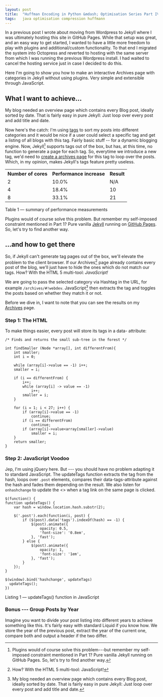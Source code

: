```yaml
---
layout: post
title:  "Huffman Encoding in Python &mdash; Optimisation Series Part IV"
tags:   java optimisation compression huffmann
---
```


In a previous post I wrote about moving from Wordpress to Jekyll where I was
ultimately hosting this site in GitHub Pages. While that setup was great, and
an easy way to get started, I wanted to have a little more freedom to play
with plugins and additional/custom functionality. To that end I migrated the
system into Octopress and reverted to hosting with the same server from which
I was running the previous Wordpress install. I had waited to cancel the
hosting service just in case I decided to do this.

Here I'm going to show you how to make an interactive Archives page with
categories in Jekyll without using plugins. Very simple and extensible through
JavaScript.

What I want to achieve...
-------------------------

My blog needed an overview page which contains every Blog post, ideally sorted
by date. That is fairly easy in pure Jekyll: Just loop over every post and add
title and date.

Now here's the catch: I'm using [tags](#) to sort my posts into different
categories and it would be nice if a user could select a specific tag and get
a listing of all blogs with this tag. Fairly basic stuff -- for a dynamic
blogging engine. Now, Jekyll[^jekyll] supports tags out of the box, but has,
at this time, no function to generate a page for each tag. So, everytime we
introduce a new tag, we'd need to [create a archives page](#) for this tag to
loop over the posts. Which, in my opinion, makes Jekyll's tags feature pretty
useless.

<table>
<tr>
  <th>Number of cores</th>
  <th>Performance increase</th>
  <th>Result</th>
</tr>
<tr>
  <td>2</td>
  <td>10.0%</td>
  <td>N/A</td>
</tr>
<tr>
  <td>4</td>
  <td>18.4%</td>
  <td>10</td>
</tr>
<tr>
  <td>8</td>
  <td>33.1%</td>
  <td>21</td>
</tr>
</table>

<p class="caption">Table 1 &mdash; summary of performance measurements</p>

Plugins would of course solve this problem. But remember my self-imposed
constraint mentioned in Part 1? Pure vanilla [Jekyll](#) running on
[GitHub Pages](http://www.github.com/). So, let's try to find another way.

...and how to get there
-----------------------

So, if Jekyll can't generate tag pages out of the box, we'll elevate the
problem to the client browser. If our Archives[^archive] page already
contains every post of the blog, we'll just have to hide the ones which do not
match our tags. How?  With the HTML 5 multi-tool: *JavaScript!*

We are going to pass the selected category via Hashtag in the URL, for example
`/archives/#!webdev`. JavaScript[^js] then extracts the tag and toggles the
posts based on whether they match it or not.

Before we dive in, I want to note that you can see the results on my
[Archives](#) page.


### Step 1: The HTML

To make things easier, every post will store its tags in a data- attribute:


    /* Finds and returns the small sub-tree in the forest */

    int findSmaller (Node *array[], int differentFrom){
        int smaller;
        int i = 0;

        while (array[i]->value == -1) i++;
        smaller = i;

        if (i == differentFrom) {
            i++;
            while (array[i] -> value == -1)
                i++;
            smaller = i;
        }

        for (i = 1; i < 27; i++) {
            if (array[i]->value == -1)
                continue;
            if (i == differentFrom)
                continue;
            if (array[i]->value<array[smaller]->value)
                smaller = i;
        }
        return smaller;
    }


### Step 2: JavaScript Voodoo

Jep, I'm using jQuery here. But --- you should have no problem adapting it to
standard JavaScript. The updateTags function extracts the tag from the hash,
loops over `.post` elements, compares their data-tags-attribute against the
hash and fades them depending on the result. We also listen for `onhashchange`
to update the <<selection>> when a tag link on the same page is clicked.

    $(function() {
    function updateTags() {
        var hash = window.location.hash.substr(2);

        $('.post').each(function(i, post) {
            if ($(post).data('tags').indexOf(hash) == -1) {
                $(post).animate({
                    opacity: 0.5,
                    'font-size': '0.8em',
                }, 'fast');
            } else {
                $(post).animate({
                    opacity: 1,
                    'font-size': '1em',
                }, 'fast');
            }
        });
    }

    $(window).bind('hashchange', updateTags)
      updateTags();
    })

<p class="caption">Listing 1 &mdash; updateTags() function in JavaScript</p>


### Bonus --- Group Posts by Year

Imagine you want to divide your post listing into different years to achieve
something like this. It's fairly easy with standard Liquid if you know how. We store the year of the
previous post, extract the year of the current one, compare both and output a
header if the two differ.


[^jekyll]: Plugins would of course solve this problem---but remember my self-imposed constraint mentioned in Part 1? Pure vanilla Jekyll running on GitHub Pages. So, let's try to find another way.

[^archive]: How? With the HTML 5 multi-tool: JavaScript!

[^js]: My blog needed an overview page which contains every Blog post, ideally sorted by date. That is fairly easy in pure Jekyll: Just loop over every post and add title and date.

